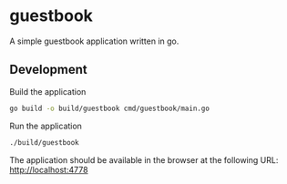 # guestbook

A simple guestbook application written in go.


## Development

Build the application

``` bash
go build -o build/guestbook cmd/guestbook/main.go
```

Run the application

``` bash
./build/guestbook
```

The application should be available in the browser at the following URL: [http://localhost:4778](http://localhost:4778)

